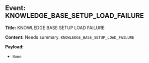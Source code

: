 ## Event: KNOWLEDGE_BASE_SETUP_LOAD_FAILURE

**Title:** KNOWLEDGE BASE SETUP LOAD FAILURE

**Content:**
Needs summary.
`KNOWLEDGE_BASE_SETUP_LOAD_FAILURE`

**Payload:**
- `None`